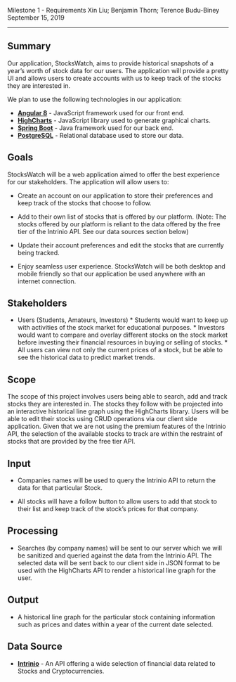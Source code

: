 ﻿Milestone 1 - Requirements
Xin Liu; Benjamin Thorn; Terence Budu-Biney
September 15, 2019


---


## Summary


Our application, StocksWatch, aims to provide historical snapshots of a year’s worth of stock data for our users. The application will provide a pretty UI and allows users to create accounts with us to keep track of the stocks they are interested in.


We plan to use the following technologies in our application: 
* __[Angular 8](https://angular.io/)__ - JavaScript framework used for our front end.
* __[HighCharts](https://www.highcharts.com/)__ - JavaScript library used to generate graphical charts.
* __[Spring Boot](https://spring.io/projects/spring-boot)__ - Java framework used for our back end. 
* __[PostgreSQL](https://www.postgresql.org/)__ - Relational database used to store our data.


## Goals


StocksWatch will be a web application aimed to offer the best experience for our stakeholders. The application will allow users to:


* Create an account on our application to store their preferences and keep track of the stocks that choose to follow.


* Add to their own list of stocks that is offered by our platform. (Note: The stocks offered by our platform is reliant to the data offered by the free tier of the Intrinio API. See our data sources section below)


* Update their account preferences and edit the stocks that are currently being tracked. 


* Enjoy seamless user experience. StocksWatch will be both desktop and mobile friendly so that our application be used anywhere with an internet connection. 


## Stakeholders


* Users (Students, Amateurs, Investors)
        * Students would want to keep up with activities of the stock market for educational purposes.
        * Investors would want to compare and overlay different stocks on the stock market before investing their financial resources in buying or selling of stocks.
        * All users can view not only the current prices of a stock, but be able to see the historical data to predict market trends.




## Scope


The scope of this project involves users being able to search, add and track stocks they are interested in. The stocks they follow with be projected into an interactive historical line graph using the HighCharts library. Users will be able to edit their stocks using CRUD operations via our client side application. Given that we are not using the premium features of the Intrinio API, the selection of the available stocks to track are within the restraint of stocks that are provided by the free tier API. 


## Input 


* Companies names will be used to query the Intrinio API to return the data for that particular Stock.


* All stocks will have a follow button to allow users to add that stock to their list and keep track of the stock’s prices for that company.


## Processing


* Searches (by company names) will be sent to our server which we will be sanitized and queried against the data from the Intrinio API. The selected data will be sent back to our client side in JSON format to be used with the HighCharts API to render a historical line graph for the user. 


## Output


* A historical line graph for the particular stock containing information such as prices and dates within a year of the current date selected. 


## Data Source


* __[Intrinio](https://intrinio.com/)__ - An API offering a wide selection of financial data related to Stocks and Cryptocurrencies.